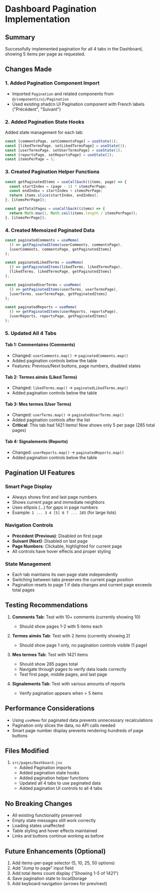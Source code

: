 # Dashboard Pagination Implementation

## Summary
Successfully implemented pagination for all 4 tabs in the Dashboard, showing 5 items per page as requested.

## Changes Made

### 1. Added Pagination Component Import
- Imported `Pagination` and related components from `@/components/ui/Pagination`
- Used existing shadcn UI Pagination component with French labels ("Précédent", "Suivant")

### 2. Added Pagination State Hooks
Added state management for each tab:
```javascript
const [commentsPage, setCommentsPage] = useState(1);
const [likedTermsPage, setLikedTermsPage] = useState(1);
const [userTermsPage, setUserTermsPage] = useState(1);
const [reportsPage, setReportsPage] = useState(1);
const itemsPerPage = 5;
```

### 3. Created Pagination Helper Functions
```javascript
const getPaginatedItems = useCallback((items, page) => {
  const startIndex = (page - 1) * itemsPerPage;
  const endIndex = startIndex + itemsPerPage;
  return items.slice(startIndex, endIndex);
}, [itemsPerPage]);

const getTotalPages = useCallback((items) => {
  return Math.max(1, Math.ceil(items.length / itemsPerPage));
}, [itemsPerPage]);
```

### 4. Created Memoized Paginated Data
```javascript
const paginatedComments = useMemo(
  () => getPaginatedItems(userComments, commentsPage),
  [userComments, commentsPage, getPaginatedItems]
);

const paginatedLikedTerms = useMemo(
  () => getPaginatedItems(likedTerms, likedTermsPage),
  [likedTerms, likedTermsPage, getPaginatedItems]
);

const paginatedUserTerms = useMemo(
  () => getPaginatedItems(userTerms, userTermsPage),
  [userTerms, userTermsPage, getPaginatedItems]
);

const paginatedReports = useMemo(
  () => getPaginatedItems(userReports, reportsPage),
  [userReports, reportsPage, getPaginatedItems]
);
```

### 5. Updated All 4 Tabs

#### Tab 1: Commentaires (Comments)
- Changed: `userComments.map()` → `paginatedComments.map()`
- Added pagination controls below the table
- Features: Previous/Next buttons, page numbers, disabled states

#### Tab 2: Termes aimés (Liked Terms)
- Changed: `likedTerms.map()` → `paginatedLikedTerms.map()`
- Added pagination controls below the table

#### Tab 3: Mes termes (User Terms)
- Changed: `userTerms.map()` → `paginatedUserTerms.map()`
- Added pagination controls after the list
- **Critical**: This tab had 1421 items! Now shows only 5 per page (285 total pages)

#### Tab 4: Signalements (Reports)
- Changed: `userReports.map()` → `paginatedReports.map()`
- Added pagination controls below the table

## Pagination UI Features

### Smart Page Display
- Always shows first and last page numbers
- Shows current page and immediate neighbors
- Uses ellipsis (...) for gaps in page numbers
- Example: `1 ... 3 4 [5] 6 7 ... 285` (for large lists)

### Navigation Controls
- **Précédent (Previous)**: Disabled on first page
- **Suivant (Next)**: Disabled on last page
- **Page Numbers**: Clickable, highlighted for current page
- All controls have hover effects and proper styling

### State Management
- Each tab maintains its own page state independently
- Switching between tabs preserves the current page position
- Pagination resets to page 1 if data changes and current page exceeds total pages

## Testing Recommendations

1. **Comments Tab**: Test with 10+ comments (currently showing 10)
   - Should show pages 1-2 with 5 items each

2. **Termes aimés Tab**: Test with 2 items (currently showing 2)
   - Should show page 1 only, no pagination controls visible (1 page)

3. **Mes termes Tab**: Test with 1421 items
   - Should show 285 pages total
   - Navigate through pages to verify data loads correctly
   - Test first page, middle pages, and last page

4. **Signalements Tab**: Test with various amounts of reports
   - Verify pagination appears when > 5 items

## Performance Considerations

- Using `useMemo` for paginated data prevents unnecessary recalculations
- Pagination only slices the data, no API calls needed
- Smart page number display prevents rendering hundreds of page buttons

## Files Modified

1. `src/pages/Dashboard.jsx`
   - Added Pagination imports
   - Added pagination state hooks
   - Added pagination helper functions
   - Updated all 4 tabs to use paginated data
   - Added pagination UI controls to all 4 tabs

## No Breaking Changes

- All existing functionality preserved
- Empty state messages still work correctly
- Loading states unaffected
- Table styling and hover effects maintained
- Links and buttons continue working as before

## Future Enhancements (Optional)

1. Add items-per-page selector (5, 10, 25, 50 options)
2. Add "Jump to page" input field
3. Add total items count display ("Showing 1-5 of 1421")
4. Save pagination state to localStorage
5. Add keyboard navigation (arrows for prev/next)
